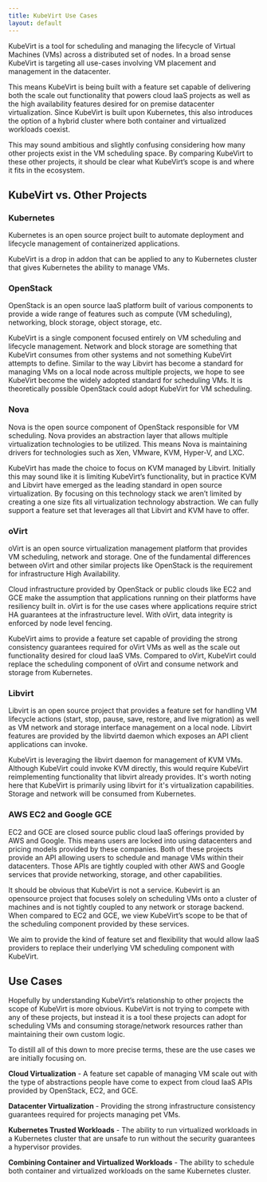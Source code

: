 ```yaml
---
title: KubeVirt Use Cases
layout: default
---
```


KubeVirt is a tool for scheduling and managing the lifecycle of Virtual
Machines (VMs) across a distributed set of nodes. In a broad sense KubeVirt
is targeting all use-cases involving VM placement and management in the
datacenter.

This means KubeVirt is being built with a feature set capable of delivering
both the scale out functionality that powers cloud IaaS projects as well as the
high availability features desired for on premise datacenter virtualization.
Since KubeVirt is built upon Kubernetes, this also introduces the option of a
hybrid cluster where both container and virtualized workloads coexist.

This may sound ambitious and slightly confusing considering how many other
projects exist in the VM scheduling space. By comparing KubeVirt to these other
projects, it should be clear what KubeVirt’s scope is and where it fits in the
ecosystem.

## KubeVirt vs. Other Projects

### Kubernetes

Kubernetes is an open source project built to automate deployment and lifecycle
management of containerized applications.

KubeVirt is a drop in addon that can be applied to any to Kubernetes cluster
that gives Kubernetes the ability to manage VMs.

### OpenStack

OpenStack is an open source IaaS platform built of various components to provide
a wide range of features such as compute (VM scheduling), networking, block
storage, object storage, etc.

KubeVirt is a single component focused entirely on VM scheduling and lifecycle
management. Network and block storage are something that KubeVirt consumes from
other systems and not something KubeVirt attempts to define. Similar to the way
Libvirt has become a standard for managing VMs on a local node across multiple
projects, we hope to see KubeVirt become the widely adopted standard for
scheduling VMs. It is theoretically possible OpenStack could adopt KubeVirt for
VM scheduling.

### Nova

Nova is the open source component of OpenStack responsible for VM scheduling.
Nova provides an abstraction layer that allows multiple virtualization
technologies to be utilized. This means Nova is maintaining drivers for
technologies such as Xen, VMware, KVM, Hyper-V, and LXC.

KubeVirt has made the choice to focus on KVM managed by Libvirt. Initially this
may sound like it is limiting KubeVirt’s functionality, but in practice KVM and
Libvirt have emerged as the leading standard in open source virtualization. By
focusing on this technology stack we aren’t limited by creating a one size fits
all virtualization technology abstraction. We can fully support a feature set
that leverages all that Libvirt and KVM have to offer.

### oVirt

oVirt is an open source virtualization management platform that provides VM
scheduling, network and storage. One of the fundamental differences between
oVirt and other similar projects like OpenStack is the requirement for
infrastructure High Availability.

Cloud infrastructure provided by OpenStack or public clouds like EC2 and GCE
make the assumption that applications running on their platforms have resiliency
built in. oVirt is for the use cases where applications require strict HA
guarantees at the infrastructure level. With oVirt, data integrity is enforced
by node level fencing.

KubeVirt aims to provide a feature set capable of providing the strong
consistency guarantees required for oVirt VMs as well as the scale out
functionality desired for cloud IaaS VMs. Compared to oVirt, KubeVirt could
replace the scheduling component of oVirt and consume network and storage from
Kubernetes.

### Libvirt

Libvirt is an open source project that provides a feature set for handling
VM lifecycle actions (start, stop, pause, save, restore, and live migration)
as well as VM network and storage interface management on a local node. Libvirt
features are provided by the libvirtd daemon which exposes an API client
applications can invoke.

KubeVirt is leveraging the libvirt daemon for management of KVM VMs. Although
KubeVirt could invoke KVM directly, this would require KubeVirt reimplementing
functionality that libvirt already provides.  It's worth noting here that
KubeVirt is primarily using libvirt for it's virtualization capabilities.
Storage and network will be consumed from Kubernetes.

### AWS EC2 and Google GCE

EC2 and GCE are closed source public cloud IaaS offerings provided by AWS and
Google. This means users are locked into using datacenters and pricing models
provided by these companies. Both of these projects provide an API allowing
users to schedule and manage VMs within their datacenters. Those APIs are
tightly coupled with other AWS and Google services that provide networking,
storage, and other capabilities.

It should be obvious that KubeVirt is not a service. Kubevirt is an opensource
project that focuses solely on scheduling VMs onto a cluster of machines and is
not tightly coupled to any network or storage backend. When compared to EC2 and
GCE, we view KubeVirt’s scope to be that of the scheduling component provided
by these services.

We aim to provide the kind of feature set and flexibility that would
allow IaaS providers to replace their underlying VM scheduling component with
KubeVirt.

## Use Cases

Hopefully by understanding KubeVirt’s relationship to other projects the scope
of KubeVirt is more obvious. KubeVirt is not trying to compete with any of
these projects, but instead it is a tool these projects can adopt for scheduling
VMs and consuming storage/network resources rather than maintaining their own
custom logic.

To distill all of this down to more precise terms, these are the use cases we
are initially focusing on.

**Cloud Virtualization** - A feature set capable of managing VM scale out with
the type of abstractions people have come to expect from cloud IaaS APIs
provided by OpenStack, EC2, and GCE.

**Datacenter Virtualization** - Providing the strong infrastructure consistency
guarantees required for projects managing pet VMs.

**Kubernetes Trusted Workloads** - The ability to run virtualized workloads in a
Kubernetes cluster that are unsafe to run without the security guarantees a
hypervisor provides.

**Combining Container and Virtualized Workloads** - The ability to schedule both
container and virtualized workloads on the same Kubernetes cluster.
